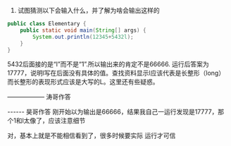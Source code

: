 1. 试图猜测以下会输入什么，并了解为啥会输出这样的
```java
public class Elementary {
    public static void main(String[] args) {
        System.out.println(12345+5432l);
    }
}
```
5432后面接的是“l”而不是“1”.所以输出来的肯定不是66666.
运行后答案为17777，说明l写在后面没有具体的值。查找资料显示l应该代表是长整形（long）
而长整形的表现形式应该是大写的L。这里还有些疑惑。


—————— 涛哥作答











------ 昊哥作答
刚开始以为输出是66666，结果我自己一运行发现是17777，那个1和l太像了，应该注意细节




对，基本上就是不能相信看到了，很多时候要实际 运行才可信
